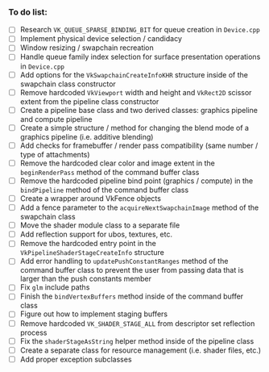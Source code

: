 ### To do list:

- [ ] Research `VK_QUEUE_SPARSE_BINDING_BIT` for queue creation in `Device.cpp`
- [ ] Implement physical device selection / candidacy
- [ ] Window resizing / swapchain recreation
- [ ] Handle queue family index selection for surface presentation operations in `Device.cpp`
- [ ] Add options for the `VkSwapchainCreateInfoKHR` structure inside of the swapchain class constructor
- [ ] Remove hardcoded `VkViewport` width and height and `VkRect2D` scissor extent from the pipeline class constructor
- [ ] Create a pipeline base class and two derived classes: graphics pipeline and compute pipeline
- [ ] Create a simple structure / method for changing the blend mode of a graphics pipeline (i.e. additive blending)
- [ ] Add checks for framebuffer / render pass compatibility (same number / type of attachments)
- [ ] Remove the hardcoded clear color and image extent in the `beginRenderPass` method of the command buffer class
- [ ] Remove the hardcoded pipeline bind point (graphics / compute) in the `bindPipeline` method of the command buffer class
- [ ] Create a wrapper around VkFence objects
- [ ] Add a fence parameter to the `acquireNextSwapchainImage` method of the swapchain class
- [ ] Move the shader module class to a separate file
- [ ] Add reflection support for ubos, textures, etc.
- [ ] Remove the hardcoded entry point in the `VkPipelineShaderStageCreateInfo` structure
- [ ] Add error handling to `updatePushConstantRanges` method of the command buffer class to prevent the user from passing data that is larger than the push constants member
- [ ] Fix `glm` include paths
- [ ] Finish the `bindVertexBuffers` method inside of the command buffer class
- [ ] Figure out how to implement staging buffers
- [ ] Remove hardcoded `VK_SHADER_STAGE_ALL` from descriptor set reflection process
- [ ] Fix the `shaderStageAsString` helper method inside of the pipeline class
- [ ] Create a separate class for resource management (i.e. shader files, etc.)
- [ ] Add proper exception subclasses
